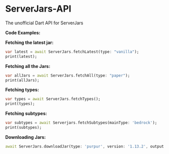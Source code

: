 <!-- 
This README describes the package. If you publish this package to pub.dev,
this README's contents appear on the landing page for your package.

For information about how to write a good package README, see the guide for
[writing package pages](https://dart.dev/guides/libraries/writing-package-pages). 

For general information about developing packages, see the Dart guide for
[creating packages](https://dart.dev/guides/libraries/create-library-packages)
and the Flutter guide for
[developing packages and plugins](https://flutter.dev/developing-packages). 
-->

# ServerJars-API
The unofficial Dart API for ServerJars

**Code Examples:**

**Fetching the latest jar:**
```dart
var latest = await ServerJars.fetchLatest(type: "vanilla");
print(latest);
```

**Fetching all the Jars:**
```dart
var allJars = await ServerJars.fetchAll(type: "paper");
print(allJars);
```

**Fetching types:**
```dart
var types = await ServerJars.fetchTypes();
print(types);
```

**Fetching subtypes:**
```dart
var subtypes = await Serverjars.fetchSubtypes(mainType: 'bedrock');
print(subtypes);
```

**Downloading Jars:**
```dart
await ServerJars.downloadJar(type: 'purpur', version: '1.13.2', output:'./purpur-1.13.2.jar');
```
